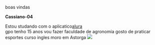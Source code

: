 boas vindas

**Cassiano-04**

Estou studando com o aplicatico[alura](https://www.alura.com.br/)  
gpo
tenho 15 anos
vou fazer faculdade de agronomia
gosto de praticar esportes
curso ingles
moro em Astorga
![]( https://media1.tenor.com/m/_lN0aRe0wNoAAAAC/tori-gpo.gif)      
